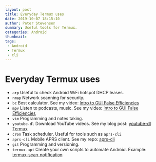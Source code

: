 ```yaml
---
layout: post
title: Everyday Termux uses
date: 2019-10-07 18:15:10
author: Peter Stevenson
summary: Useful tools for Termux.
categories: Android
thumbnail:
tags:
 - Android
 - Termux
 - cli
---
```


# Everyday Termux uses

* `arp` Useful to check Android WiFi hotspot DHCP leases.
* `nmap` Network scanning for security.
* `bc` Best calculator. See my video: [Intro to GUI False Efficiencies](https://www.youtube.com/watch?v=Sl7y4bbDOkQ)
* `mpv` Listen to podcasts, music. See my video: [Intro to GUI False Efficiencies](https://www.youtube.com/watch?v=Sl7y4bbDOkQ)
* `vim` Programming and notes taking.
* `youtube-dl` Download YouTube videos. See my blog post: [youtube-dl Termux](https://2e0pgs.github.io/blog/android/2019/10/07/youtube-dl-termux/)
* `cron` Task scheduler. Useful for tools such as `aprs-cli`
* `aprs-cli` Mobile APRS client. See my repo: [aprs-cli](https://bitbucket.org/2E0PGS/aprs-cli/src/master/)
* `git` Programming and versioning.
* `termux-api` Create your own scripts to automate Android. Example: [termux-scan-notification](https://bitbucket.org/2E0PGS/termux-scan-notification/src/master/)
